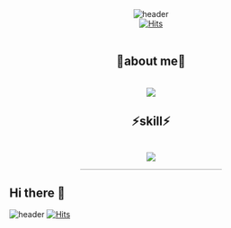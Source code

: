 <div align="center">
    <img src="https://capsule-render.vercel.app/api?type=waving&height=200&color=gradient&text=KO%20HYE%20JIN&textBg=false&fontAlignY=40" alt="header" />
    <br>
    <a href="https://hits.seeyoufarm.com">
        <img src="https://hits.seeyoufarm.com/api/count/incr/badge.svg?url=https%3A%2F%2Fgithub.com%2Fjindamgom%2Fhit-counter&count_bg=%236FC6FF&title_bg=%23555555&icon=&icon_color=%23E7E7E7&title=hits&edge_flat=false" alt="Hits" />
    </a>
  <br><br>
  <h2>🌱about me🌱</h2>
  <br>
  <a href="https://lifeisgoguma.tistory.com/">
   <img src="https://img.shields.io/badge/Tistory-000000?style=flat-square&logo=Tistory&logoColor=white"/>
  </a>
  <h2>⚡skill⚡</h2>
  <br>
  <img src="https://img.shields.io/badge/HTML-E34F26?style=flat-square&logo=HTML5&logoColor=white"/>
 
   <hr style="width: 50%; height: 1px; background-color: rgba(85, 85, 85, 0.5); border: none;">
</div>



## Hi there 👋
![header](https://capsule-render.vercel.app/api?type=waving&height=200&color=gradient&text=KO%20HYE%20JIN&textBg=false&fontAlignY=40)
[![Hits](https://hits.seeyoufarm.com/api/count/incr/badge.svg?url=https%3A%2F%2Fgithub.com%2Fjindamgom%2Fhit-counter&count_bg=%236FC6FF&title_bg=%23555555&icon=&icon_color=%23E7E7E7&title=hits&edge_flat=false)](https://hits.seeyoufarm.com)



<!--
**jindamgom/jindamgom** is a ✨ _special_ ✨ repository because its `README.md` (this file) appears on your GitHub profile.

Here are some ideas to get you started:

- 🔭 I’m currently working on ...
- 🌱 I’m currently learning ...
- 👯 I’m looking to collaborate on ...
- 🤔 I’m looking for help with ...
- 💬 Ask me about ...
- 📫 How to reach me: ...
- 😄 Pronouns: ...
- ⚡ Fun fact: ...
-->
